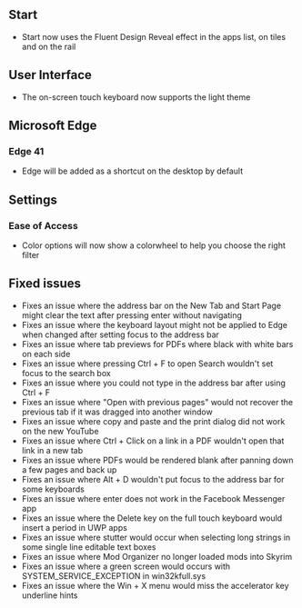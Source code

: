 ## Start
- Start now uses the Fluent Design Reveal effect in the apps list, on tiles and on the rail

## User Interface
- The on-screen touch keyboard now supports the light theme

## Microsoft Edge
### Edge 41
- Edge will be added as a shortcut on the desktop by default

## Settings
### Ease of Access
- Color options will now show a colorwheel to help you choose the right filter

## Fixed issues
- Fixes an issue where the address bar on the New Tab and Start Page might clear the text after pressing enter without navigating
- Fixes an issue where the keyboard layout might not be applied to Edge when changed after setting focus to the address bar
- Fixes an issue where tab previews for PDFs where black with white bars on each side
- Fixes an issue where pressing Ctrl + F to open Search wouldn't set focus to the search box
- Fixes an issue where you could not type in the address bar after using Ctrl + F
- Fixes an issue where "Open with previous pages" would not recover the previous tab if it was dragged into another window
- Fixes an issue where copy and paste and the print dialog did not work on the new YouTube
- Fixes an issue where Ctrl + Click on a link in a PDF wouldn't open that link in a new tab
- Fixes an issue where PDFs would be rendered blank after panning down a few pages and back up
- Fixes an issue where Alt + D wouldn't put focus to the address bar for some keyboards
- Fixes an issue where enter does not work in the Facebook Messenger app
- Fixes an issue where the Delete key on the full touch keyboard would insert a period in UWP apps
- Fixes an issue where stutter would occur when selecting long strings in some single line editable text boxes
- Fixes an issue where Mod Organizer no longer loaded mods into Skyrim
- Fixes an issue where a green screen would occurs with SYSTEM_SERVICE_EXCEPTION in win32kfull.sys
- Fixes an issue where the Win + X menu would miss the accelerator key underline hints
